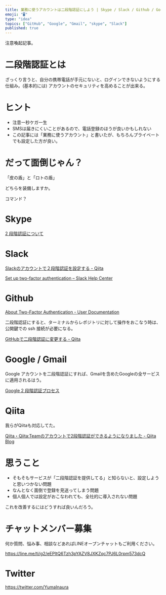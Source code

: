 ```yaml
---
title: 業務に使うアカウントは二段階認証にしよう | Skype / Slack / Github / Google (Gmail)
emoji: "🖥"
type: "idea"
topics: ["GitHub", "Google", "Gmail", "skype", "Slack"]
published: true
---
```


注意喚起記事。

# 二段階認証とは

ざっくり言うと、自分の携帯電話が手元にないと、ログインできないようにする仕組み。(基本的には)
アカウントのセキュリティを高めることが出来る。

# ヒント

- 注意一秒ケガ一生
- SMSは届きにくいことがあるので、電話登録のほうが良いかもしれない
- この記事には「業務に使うアカウント」と書いたが、もちろんプライベートでも設定した方が良い。

# だって面倒じゃん？

「皮の盾」と「ロトの盾」

どちらを装備しますか。

コマンド？

# Skype

[2 段階認証について](https://support.microsoft.com/ja-jp/help/12408/microsoft-account-about-two-step-verification)

# Slack

[Slackのアカウントで２段階認証を設定する - Qiita](http://qiita.com/teruichi81/items/b1453c7a36f13262d715)

[Set up two-factor authentication – Slack Help Center](https://get.slack.help/hc/en-us/articles/204509068-Set-up-two-factor-authentication)

# Github

[About Two-Factor Authentication - User Documentation](https://help.github.com/articles/about-two-factor-authentication/)

二段階認証にすると、ターミナルからレポジトリに対して操作をおこなう時は、公開鍵での ssh 接続が必要になる。

[GitHubで二段階認証に変更する - Qiita](http://qiita.com/katsukii/items/9773e9cfea7d929fcf9c)

# Google / Gmail

Google アカウントを二段階認証にすれば、Gmailを含めたGoogleの全サービスに適用されるはう。

[Google 2 段階認証プロセス](https://www.google.co.jp/intl/ja/landing/2step/)

# Qiita 

我らがQiitaも対応してた。

[Qiita・Qiita:Teamのアカウントで2段階認証ができるようになりました - Qiita Blog](http://blog.qiita.com/post/93858790619/two-factor-authentication)

# 思うこと

- そもそもサービスが「二段階認証を提供してる」と知らないと、設定しようと思いつかない問題
- なんとなく面倒で登録を見送ってしまう問題
- 個人個人では設定がおこなわれても、全社的に導入されない問題

これを改善するにはどうすれば良いんだろう。








<!-- Update From Qiita API -->

# チャットメンバー募集


何か質問、悩み事、相談などあればLINEオープンチャットもご利用ください。

https://line.me/ti/g2/eEPltQ6Tzh3pYAZV8JXKZqc7PJ6L0rpm573dcQ





# Twitter


https://twitter.com/YumaInaura


<!-- Update From Qiita API -->


